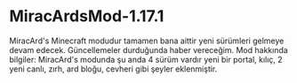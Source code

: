 # MiracArdsMod-1.17.1
MiracArd's Minecraft modudur tamamen bana aittir yeni sürümleri gelmeye devam edecek. Güncellemeler durduğunda haber vereceğim. Mod hakkında bilgiler: MiracArd's modunda şu anda 4 sürüm vardır yeni bir portal, kılıç, 2 yeni canlı, zırh, ard bloğu, cevheri gibi şeyler eklenmiştir.
